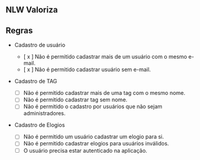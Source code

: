 ## NLW Valoriza

## Regras

- Cadastro de usuário
    - [ x ] Não é permitido cadastrar mais de um usuário com o mesmo e-mail.
    - [ x ] Não é permitido cadastrar usuário sem e-mail.

- Cadastro de TAG
    - [ ] Não é permitido cadastrar mais de uma tag com o mesmo nome.
    - [ ] Não é permitido cadastrar tag sem nome.
    - [ ] Não é permitido o cadastro por usuários que não sejam administradores.

- Cadastro de Elogios
    - [ ] Não é permitido um usuário cadastrar um elogio para si.
    - [ ] Não é permitido cadastrar elogios para usuários inválidos.
    - [ ] O usuário precisa estar autenticado na aplicação.
